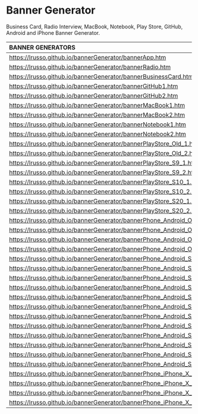# Banner Generator

Business Card, Radio Interview, MacBook, Notebook, Play Store, GitHub, Android and iPhone Banner Generator.

| BANNER GENERATORS | 
| :------------ |
| https://lrusso.github.io/bannerGenerator/bannerApp.htm |
| https://lrusso.github.io/bannerGenerator/bannerRadio.htm |
| https://lrusso.github.io/bannerGenerator/bannerBusinessCard.htm |
| https://lrusso.github.io/bannerGenerator/bannerGitHub1.htm |
| https://lrusso.github.io/bannerGenerator/bannerGitHub2.htm |
| https://lrusso.github.io/bannerGenerator/bannerMacBook1.htm |
| https://lrusso.github.io/bannerGenerator/bannerMacBook2.htm |
| https://lrusso.github.io/bannerGenerator/bannerNotebook1.htm |
| https://lrusso.github.io/bannerGenerator/bannerNotebook2.htm |
| https://lrusso.github.io/bannerGenerator/bannerPlayStore_Old_1.htm |
| https://lrusso.github.io/bannerGenerator/bannerPlayStore_Old_2.htm |
| https://lrusso.github.io/bannerGenerator/bannerPlayStore_S9_1.htm |
| https://lrusso.github.io/bannerGenerator/bannerPlayStore_S9_2.htm |
| https://lrusso.github.io/bannerGenerator/bannerPlayStore_S10_1.htm |
| https://lrusso.github.io/bannerGenerator/bannerPlayStore_S10_2.htm |
| https://lrusso.github.io/bannerGenerator/bannerPlayStore_S20_1.htm |
| https://lrusso.github.io/bannerGenerator/bannerPlayStore_S20_2.htm |
| https://lrusso.github.io/bannerGenerator/bannerPhone_Android_Old_Landscape1.htm |
| https://lrusso.github.io/bannerGenerator/bannerPhone_Android_Old_Landscape2.htm |
| https://lrusso.github.io/bannerGenerator/bannerPhone_Android_Old_Portrait1.htm |
| https://lrusso.github.io/bannerGenerator/bannerPhone_Android_Old_Portrait2.htm |
| https://lrusso.github.io/bannerGenerator/bannerPhone_Android_S9_Landscape1.htm |
| https://lrusso.github.io/bannerGenerator/bannerPhone_Android_S9_Landscape2.htm |
| https://lrusso.github.io/bannerGenerator/bannerPhone_Android_S9_Portrait1.htm |
| https://lrusso.github.io/bannerGenerator/bannerPhone_Android_S9_Portrait2.htm |
| https://lrusso.github.io/bannerGenerator/bannerPhone_Android_S10_Landscape1.htm |
| https://lrusso.github.io/bannerGenerator/bannerPhone_Android_S10_Landscape2.htm |
| https://lrusso.github.io/bannerGenerator/bannerPhone_Android_S10_Portrait1.htm |
| https://lrusso.github.io/bannerGenerator/bannerPhone_Android_S10_Portrait2.htm |
| https://lrusso.github.io/bannerGenerator/bannerPhone_Android_S20_Landscape1.htm |
| https://lrusso.github.io/bannerGenerator/bannerPhone_Android_S20_Landscape2.htm |
| https://lrusso.github.io/bannerGenerator/bannerPhone_Android_S20_Portrait1.htm |
| https://lrusso.github.io/bannerGenerator/bannerPhone_Android_S20_Portrait2.htm |
| https://lrusso.github.io/bannerGenerator/bannerPhone_iPhone_X_Landscape1.htm |
| https://lrusso.github.io/bannerGenerator/bannerPhone_iPhone_X_Landscape2.htm |
| https://lrusso.github.io/bannerGenerator/bannerPhone_iPhone_X_Portrait1.htm |
| https://lrusso.github.io/bannerGenerator/bannerPhone_iPhone_X_Portrait2.htm |
